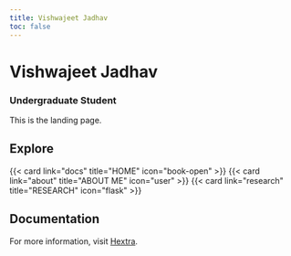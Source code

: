 ```yaml
---
title: Vishwajeet Jadhav
toc: false
---
```


# Vishwajeet Jadhav
### Undergraduate Student

This is the landing page.

## Explore

<div style="display: flex; justify-content: space-between; gap: 20px;">
  {{< card link="docs" title="HOME" icon="book-open" >}}
  {{< card link="about" title="ABOUT ME" icon="user" >}}
  {{< card link="research" title="RESEARCH" icon="flask" >}}
</div>

## Documentation

For more information, visit [Hextra](https://imfing.github.io/hextra).
